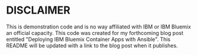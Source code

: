DISCLAIMER
==========
This is demonstration code and is no way affiliated with IBM or IBM Bluemix
an official capacity.  This code was created for my forthcoming blog post
entitled "Deploying IBM Bluemix Container Apps with Ansible".  This README
will be updated with a link to the blog post when it publishes.
